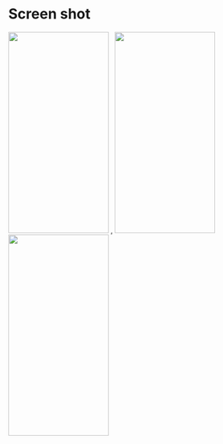 # Screen shot

<img src = "https://user-images.githubusercontent.com/53982895/130093990-b186ec68-4653-4aa3-8865-117ff34e0f18.png" width = "200" height = "400"> , <img src = "https://user-images.githubusercontent.com/53982895/130093995-91d675a2-e326-429c-9688-4189bc24eb0b.png" width = "200" height = "400">
<img src = "https://user-images.githubusercontent.com/53982895/130094000-b091edd6-947d-4702-96c8-659cf2306c81.png" width = "200" height = "400">
